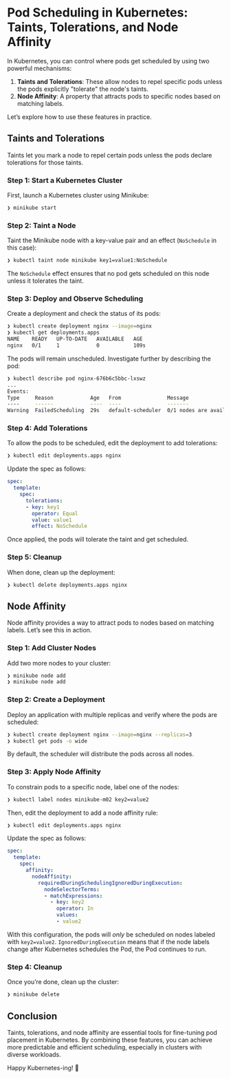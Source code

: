 # Pod Scheduling in Kubernetes: Taints, Tolerations, and Node Affinity

In Kubernetes, you can control where pods get scheduled by using two powerful mechanisms:

1. **Taints and Tolerations**: These allow nodes to repel specific pods unless the pods explicitly "tolerate" the node's taints.  
2. **Node Affinity**: A property that attracts pods to specific nodes based on matching labels.

Let’s explore how to use these features in practice.

## Taints and Tolerations

Taints let you mark a node to repel certain pods unless the pods declare tolerations for those taints.

### Step 1: Start a Kubernetes Cluster

First, launch a Kubernetes cluster using Minikube:

```bash
❯ minikube start
```

### Step 2: Taint a Node

Taint the Minikube node with a key-value pair and an effect (`NoSchedule` in this case):

```bash
❯ kubectl taint node minikube key1=value1:NoSchedule
```

The `NoSchedule` effect ensures that no pod gets scheduled on this node unless it tolerates the taint.

### Step 3: Deploy and Observe Scheduling

Create a deployment and check the status of its pods:

```bash
❯ kubectl create deployment nginx --image=nginx
❯ kubectl get deployments.apps 
NAME    READY   UP-TO-DATE   AVAILABLE   AGE
nginx   0/1     1            0           109s
```

The pods will remain unscheduled. Investigate further by describing the pod:

```bash
❯ kubectl describe pod nginx-676b6c5bbc-lxswz
...
Events:
Type     Reason            Age   From               Message
----     ------            ----  ----               -------
Warning  FailedScheduling  29s   default-scheduler  0/1 nodes are available: 1 node(s) had untolerated taint {key1: value1}.
```

### Step 4: Add Tolerations

To allow the pods to be scheduled, edit the deployment to add tolerations:

```bash
❯ kubectl edit deployments.apps nginx
```

Update the spec as follows:

```yaml
spec:
  template:
    spec:
      tolerations:
      - key: key1
        operator: Equal
        value: value1
        effect: NoSchedule
```

Once applied, the pods will tolerate the taint and get scheduled.

### Step 5: Cleanup

When done, clean up the deployment:

```bash
❯ kubectl delete deployments.apps nginx
```

## Node Affinity

Node affinity provides a way to attract pods to nodes based on matching labels. Let’s see this in action.

### Step 1: Add Cluster Nodes

Add two more nodes to your cluster:

```bash
❯ minikube node add
❯ minikube node add
```

### Step 2: Create a Deployment

Deploy an application with multiple replicas and verify where the pods are scheduled:

```bash
❯ kubectl create deployment nginx --image=nginx --replicas=3
❯ kubectl get pods -o wide
```

By default, the scheduler will distribute the pods across all nodes.

### Step 3: Apply Node Affinity

To constrain pods to a specific node, label one of the nodes:

```bash
❯ kubectl label nodes minikube-m02 key2=value2
```

Then, edit the deployment to add a node affinity rule:

```bash
❯ kubectl edit deployments.apps nginx
```

Update the spec as follows:

```yaml
spec:
  template:
    spec:
      affinity:
        nodeAffinity:
          requiredDuringSchedulingIgnoredDuringExecution:
            nodeSelectorTerms:
            - matchExpressions:
              - key: key2
                operator: In
                values:
                - value2
```

With this configuration, the pods will *only* be scheduled on nodes labeled with `key2=value2`. `IgnoredDuringExecution` means that if the node labels change after Kubernetes schedules the Pod, the Pod continues to run.

### Step 4: Cleanup

Once you’re done, clean up the cluster:

```bash
❯ minikube delete
```

## Conclusion

Taints, tolerations, and node affinity are essential tools for fine-tuning pod placement in Kubernetes. By combining these features, you can achieve more predictable and efficient scheduling, especially in clusters with diverse workloads.  

Happy Kubernetes-ing! 🚀
